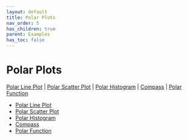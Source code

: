 ```yaml
---
layout: default
title: Polar Plots
nav_order: 5
has_children: true
parent: Examples
has_toc: false
---
```

# Polar Plots

[Polar Line Plot]() | [Polar Scatter Plot](#polar-scatter-plot) | [Polar Histogram]() | [Compass](#compass) | [Polar Function]()
 


- [Polar Line Plot](polar-plots/polar-line-plot.md)
- [Polar Scatter Plot](polar-plots/polar-scatter-plot.md)
- [Polar Histogram](polar-plots/polar-histogram.md)
- [Compass](polar-plots/compass.md)
- [Polar Function](polar-plots/polar-function.md)


<!-- Generated with mdsplit: https://github.com/alandefreitas/mdsplit -->
